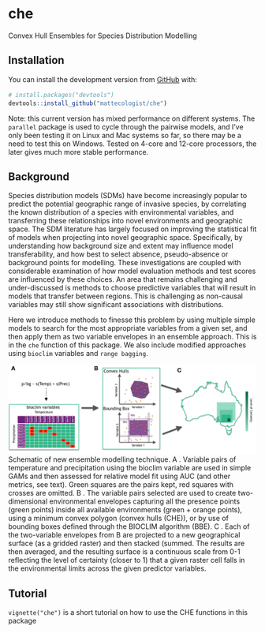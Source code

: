 
<!-- README.md is generated from README.Rmd. Please edit that file -->

# che

<!-- badges: start -->

<!-- badges: end -->

Convex Hull Ensembles for Species Distribution Modelling

## Installation

You can install the development version from
[GitHub](https://github.com/) with:

``` r
# install.packages("devtools")
devtools::install_github("mattecologist/che")
```

Note: this current version has mixed performance on different systems.
The `parallel` package is used to cycle through the pairwise models, and
I’ve only been testing it on Linux and Mac systems so far, so there may
be a need to test this on Windows. Tested on 4-core and 12-core
processors, the later gives much more stable performance.

## Background

Species distribution models (SDMs) have become increasingly popular to
predict the potential geographic range of invasive species, by
correlating the known distribution of a species with environmental
variables, and transferring these relationships into novel environments
and geographic space. The SDM literature has largely focused on
improving the statistical fit of models when projecting into novel
geographic space. Specifically, by understanding how background size and
extent may influence model transferability, and how best to select
absence, pseudo-absence or background points for modelling. These
investigations are coupled with considerable examination of how model
evaluation methods and test scores are influenced by these choices. An
area that remains challenging and under-discussed is methods to choose
predictive variables that will result in models that transfer between
regions. This is challenging as non-causal variables may still show
significant associations with distributions.

Here we introduce methods to finesse this problem by using multiple
simple models to search for the most appropriate variables from a given
set, and then apply them as two variable envelopes in an ensemble
approach. This is in the `che` function of this package. We also include
modified approaches using `bioclim` variables and `range bagging`.

![alt text here](man/figures/report_schematic.png) Schematic of new
ensemble modelling technique. A . Variable pairs of temperature and
precipitation using the bioclim variable are used in simple GAMs and
then assessed for relative model fit using AUC (and other metrics, see
text). Green squares are the pairs kept, red squares with crosses are
omitted. B . The variable pairs selected are used to create
two-dimensional environmental envelopes capturing all the presence
points (green points) inside all available environments (green + orange
points), using a minimum convex polygon (convex hulls (CHE)), or by use
of bounding boxes defined through the BIOCLIM algorithm (BBE). C . Each
of the two-variable envelopes from B are projected to a new geographical
surface (as a gridded raster) and then stacked (summed. The results are
then averaged, and the resulting surface is a continuous scale from 0-1
reflecting the level of certainty (closer to 1) that a given raster cell
falls in the environmental limits across the given predictor variables.

## Tutorial

`vignette("che")` is a short tutorial on how to use the CHE functions in
this package
